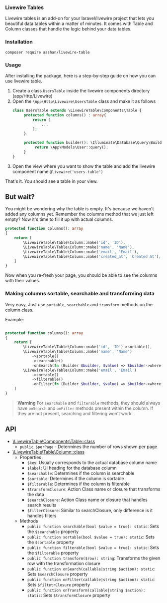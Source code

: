 ### Livewire Tables

Livewire tables is an add-on for your laravel/livewire project that lets you beautiful data tables within a matter of minutes.
It comes with Table and Column classes that handle the logic behind your data tables.

### Installation
```composer require aashan/livewire-table```

### Usage

After installing the package, here is a step-by-step guide on how you can use livewire table.

1. Create a class `UsersTable` inside the livewire components directory (app/Http/Livewire)
2. Open the `\App\Http\Livewire\UsersTable` class and make it as follows
   ```php
   class UsersTable extends \LivewireTable\Components\Table {
        protected function columns() : array{
            return [
                ...
            ];   
        }
   
        protected function builder(): \Illuminate\Database\Query\Builder {
             return \App\Models\User::query(); 
        }    
   }
   ```
3. Open the view where you want to show the table and add the livewire component name
   ```@livewire('users-table')```

That's it. You should see a table in your view. 

## But wait?
You might be wondering why the table is empty. It's because we haven't added any columns yet.
Remember the columns method that we just left empty? Now it's time to fill it up with actual columns. 
```php
protected function columns(): array
{
    return [
        \LivewireTable\Table\Column::make('id', 'ID'),
        \LivewireTable\Table\Column::make('name', 'Name'),
        \LivewireTable\Table\Column::make('email', 'Email'),
        \LivewireTable\Table\Column::make('created_at', 'Created At'),
    ]
}
``` 

Now when you re-fresh your page, you should be able to see the columns with their values.

### Making columns sortable, searchable and transforming data
Very easy, Just use `sortable`, `searchable` and `transform` methods on the column class.

Example:

```php

protected function columns(): array 
{
    return [
        \LivewireTable\Table\Column::make('id', 'ID')->sortable(),
        \LivewireTable\Table\Column::make('name', 'Name')
            ->sortable()
            ->searchable()
            -onSearch(fn (Builder $builder, $value) => $builder->where('name', 'like', '%' . $value . '%' )),
        \LivewireTable\Table\Column::make('email', 'Email')
            ->sortable()
            ->filterable()
            -onFilter(fn (Builder $builder, $value) => $builder->where('email', 'like', '%' . $value . '%' )),
    ]   
}
```
>**Warning**
>For `searchable` and `filterable` methods, they should always have `onSearch` and `onFilter` methods present within the column. If they are not present, searching and filtering won't work.

## API

- [\LivewireTable\Components\Table::class](\LivewireTable\Components\Table::class)
  - `public $perPage` - Determines the number of rows shown per page
- [\LivewireTable\Table\Column::class](\LivewireTable\Table\Column::class)
  - Properties
    - `$key`: Usually corresponds to the actual database column name
    - `$label`: UI heading for the database column
    - `$searchable`: Determines if the column is searchable
    - `$sortable`: Determines if the column is sortable
    - `$filterable`: Determines if the column is filterable
    - `$transformClosure`: Action Class name or closure that transforms the data
    - `$searchClosure`: Action Class name or closure that handles search results
    - `$filterClosure`: Similar to searchClosure, only difference is it handles filters
  - Methods
    - `public function searchable(bool $value = true): static`:
      Sets the `$searchable` property
    - `public function sortable(bool $value = true): static`:
      Sets the `$sortable` property
    - `public function filterable(bool $value = true): static`:
      Sets the `$filterable` property
    - `public function transform($row): string`: Transforms the given row with the transformation closure
    - `public function onSearch(callable|string $action): static`: Sets `$searchClosure` property      
    - `public function onFilter(callable|string $action): static`: Sets `$filtetrClosure` property      
    - `public function onTransform(callable|string $action): static`: Sets `$transformClosure` property      
